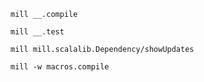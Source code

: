 ```shell
mill __.compile
```

```shell
mill __.test
```

```shell
mill mill.scalalib.Dependency/showUpdates
```


```shell
mill -w macros.compile
```
